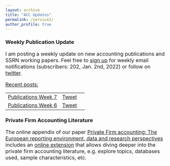 ```yaml
---
layout: archive
title: "ACC Updates"
permalink: /service2/
author_profile: true
---
```

<!-- Global site tag (gtag.js) - Google Analytics -->
<script async src="https://www.googletagmanager.com/gtag/js?id=G-05633BF9HL"></script>
<script>
  window.dataLayer = window.dataLayer || [];
  function gtag(){dataLayer.push(arguments);}
  gtag('js', new Date());

   gtag('config', 'G-05633BF9HL', {'anonymize_ip': true});
</script> 
 


<h3> Weekly Publication Update </h3>
<font size="3"> 
I am posting a weekly update on new accounting publications and SSRN working papers. Feel free to <a href="https://jochenpierk.github.io/acc_update/subscribe.html" target="_blank">sign up</a> for weekly email notifications (subscribers: 202, Jan. 2nd, 2022) or follow on <a href="https://twitter.com/updates_acc?lang=en" target="_blank">twitter</a>. 
 <p> </p>
 <u>Recent posts:</u> 
 <p> </p>

  
 <table>
  <tr> 
    <td> <a href="https://jochenpierk.github.io/acc_update/publications_week7.html" target="_blank">Publications Week 7</a> </td> 
    <td> <a href="https://twitter.com/share?ref_src=twsrc%5Etfw" class="twitter-share-button" data-text="New Accounting Publications" data-url="https://jochenpierk.github.io/acc_update/publications_week7.html" data-hashtags="accotwitter" data-show-count="false">Tweet</a><script async src="https://platform.twitter.com/widgets.js" charset="utf-8"></script> </td> 
    <td> <script src='https://platform.linkedin.com/in.js' type='text/javascript'>lang: en_US</script> <script type='IN/Share' data-url="https://jochenpierk.github.io/acc_update/publications_week7.html"></script></td>
  </tr>
  <tr> 
    <td> <a href="https://jochenpierk.github.io/acc_update/publications_week6.html" target="_blank">Publications Week 6</a> </td> 
    <td> <a href="https://twitter.com/share?ref_src=twsrc%5Etfw" class="twitter-share-button" data-text="New Accounting Publications" data-url="https://jochenpierk.github.io/acc_update/publications_week6.html" data-hashtags="accotwitter" data-show-count="false">Tweet</a><script async src="https://platform.twitter.com/widgets.js" charset="utf-8"></script> </td>
    <td> <script src='https://platform.linkedin.com/in.js' type='text/javascript'>lang: en_US</script> <script type='IN/Share' data-url="https://jochenpierk.github.io/acc_update/publications_week6.html"></script></td>
  </tr>

 </table>

  
  
  

  
 <p> </p>
</font>   
  
  
   <h3> Private Firm Accounting Literature </h3>
<font size="3">
 The online appendix of our paper <a href="https://www.tandfonline.com/doi/full/10.1080/00014788.2021.1982670" target="_blank">Private Firm accounting: The European reporting environment, data and research perspectives</a> includes an <a href="https://trr266.wiwi.hu-berlin.de/shiny/pfirmacclit/" target="_blank">online extension</a> that allows diving deeper into the private firm accounting literature, e.g. explore topics, databases used, sample characteristics, etc. 
   
    
